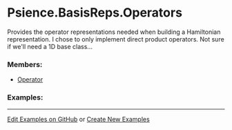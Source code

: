 # <a id="Psience.BasisReps.Operators">Psience.BasisReps.Operators</a>
    
Provides the operator representations needed when building a Hamiltonian representation.
I chose to only implement direct product operators. Not sure if we'll need a 1D base class...

### Members:

  - [Operator](Operators/Operator.md)

### Examples:



___

[Edit Examples on GitHub](https://github.com/McCoyGroup/References/edit/gh-pages/Documentation/examples/Psience/BasisReps/Operators.md) or 
[Create New Examples](https://github.com/McCoyGroup/References/new/gh-pages/?filename=Documentation/examples/Psience/BasisReps/Operators.md)